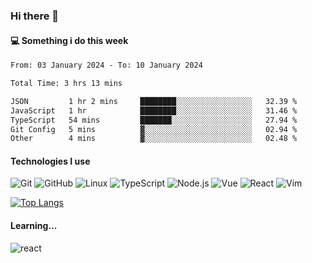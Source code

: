 ### Hi there 👋

#### 💻 Something i do this week

<!--START_SECTION:waka-->

```txt
From: 03 January 2024 - To: 10 January 2024

Total Time: 3 hrs 13 mins

JSON         1 hr 2 mins     ████████░░░░░░░░░░░░░░░░░   32.39 %
JavaScript   1 hr            ████████░░░░░░░░░░░░░░░░░   31.46 %
TypeScript   54 mins         ███████░░░░░░░░░░░░░░░░░░   27.94 %
Git Config   5 mins          ▓░░░░░░░░░░░░░░░░░░░░░░░░   02.94 %
Other        4 mins          ▓░░░░░░░░░░░░░░░░░░░░░░░░   02.48 %
```

<!--END_SECTION:waka-->


#### Technologies I use
![Git](https://img.shields.io/badge/-Git-222222?style=flat&logo=git&logoColor=F05032)
![GitHub](https://img.shields.io/badge/-GitHub-181717?style=flat&logo=github)
![Linux](https://img.shields.io/badge/-Linux-222222?style=flat&logo=linux&logoColor=FCC624)
![TypeScript](https://img.shields.io/badge/-TypeScript-000000?style=flat&logo=typescript)
![Node.js](https://img.shields.io/badge/-Node.js-222222?style=flat&logo=node.js&logoColor=339933)
![Vue](https://img.shields.io/badge/-Vue-222222?style=flat&logo=Vue.js&logoColor=4FC08D)
![React](https://img.shields.io/badge/-React-222222?style=flat&logo=React&logoColor=blue)
![Vim](https://img.shields.io/badge/-Vim-222222?style=flat&logo=Vim&logoColor=green)

[![Top Langs](https://github-readme-stats.vercel.app/api/top-langs/?username=GodlessLiu&layout=compact)](https://github.com/anuraghazra/github-readme-stats)
#### Learning...
![react](https://img.shields.io/badge/react-18-blue.svg)
